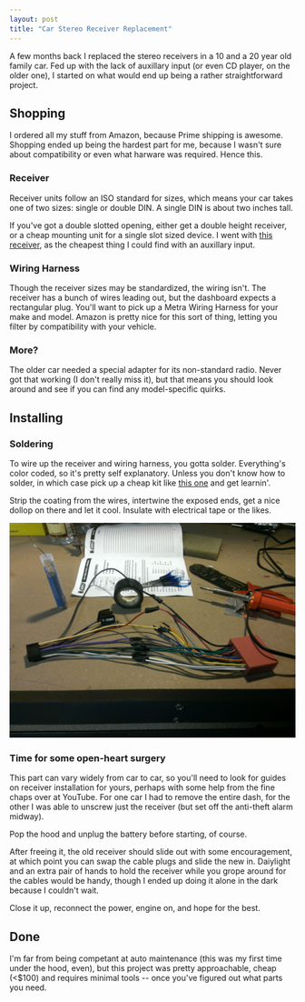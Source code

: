 ```yaml
---
layout: post
title: "Car Stereo Receiver Replacement"
---
```


A few months back I replaced the stereo receivers in a 10 and a 20 year old family car.
Fed up with the lack of auxillary input (or even CD player, on the older one), I started on what would end up being a rather straightforward project.

## Shopping
I ordered all my stuff from Amazon, because Prime shipping is awesome.
Shopping ended up being the hardest part for me, because I wasn't sure about compatibility or even what harware was required.
Hence this.

### Receiver
Receiver units follow an ISO standard for sizes, which means your car takes one of two sizes: single or double DIN.
A single DIN is about two inches tall.

If you've got a double slotted opening, either get a double height receiver, or a cheap mounting unit for a single slot sized device.
I went with [this receiver](http://www.amazon.com/Kenwood-KDC-152--Dash-MP3-Receiver/dp/B006KKS7XQ/ref=lp_10980601_1_4?s=car&ie=UTF8&qid=1404681359&sr=1-4), as the cheapest thing I could find with an auxillary input.

### Wiring Harness
Though the receiver sizes may be standardized, the wiring isn't.
The receiver has a bunch of wires leading out, but the dashboard expects a rectangular plug.
You'll want to pick up a Metra Wiring Harness for your make and model.
Amazon is pretty nice for this sort of thing, letting you filter by compatibility with your vehicle.

### More?
The older car needed a special adapter for its non-standard radio.
Never got that working (I don't really miss it), but that means you should look around and see if you can find any model-specific quirks.

## Installing

### Soldering
To wire up the receiver and wiring harness, you gotta solder.
Everything's color coded, so it's pretty self explanatory.
Unless you don't know how to solder, in which case pick up a cheap kit like [this one](http://www.amazon.com/Elenco-Electronics-ST-12-Soldering-Tool/dp/B0002LLWZY/ref=sr_1_1?ie=UTF8&qid=1404782379&sr=8-1) and get learnin'.

Strip the coating from the wires, intertwine the exposed ends, get a nice dollop on there and let it cool.
Insulate with electrical tape or the likes.

![Soldering done](/public/receiver.jpg)

### Time for some open-heart surgery
This part can vary widely from car to car, so you'll need to look for guides on receiver installation for yours, perhaps with some help from the fine chaps over at YouTube.
For one car I had to remove the entire dash, for the other I was able to unscrew just the receiver (but set off the anti-theft alarm midway).

Pop the hood and unplug the battery before starting, of course.

After freeing it, the old receiver should slide out with some encouragement, at which point you can swap the cable plugs and slide the new in.
Daiylight and an extra pair of hands to hold the receiver while you grope around for the cables would be handy, though I ended up doing it alone in the dark because I couldn't wait.

Close it up, reconnect the power, engine on, and hope for the best.

## Done
I'm far from being competant at auto maintenance (this was my first time under the hood, even), but this project was pretty approachable, cheap (<$100) and requires minimal tools -- once you've figured out what parts you need.
